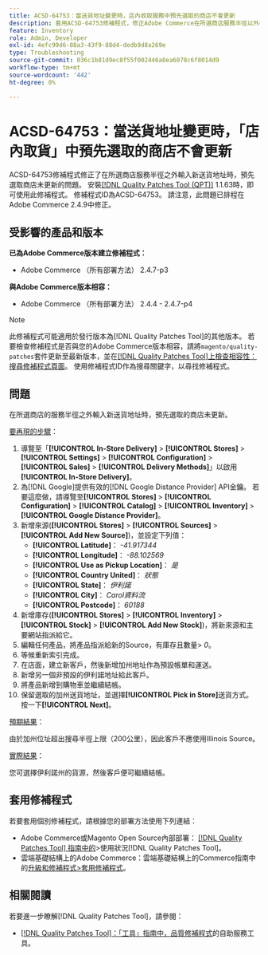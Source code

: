 ```yaml
---
title: ACSD-64753：當送貨地址變更時，店內收取服務中預先選取的商店不會更新
description: 套用ACSD-64753修補程式，修正Adobe Commerce在所選商店服務半徑以外輸入新運送地址時，預先選取商店未更新的問題。
feature: Inventory
role: Admin, Developer
exl-id: 4efc99d6-88a3-43f9-88d4-dedb9d8a269e
type: Troubleshooting
source-git-commit: 036c1b81d9ec8f55f002446a8ea6078c6f8014d9
workflow-type: tm+mt
source-wordcount: '442'
ht-degree: 0%

---
```


# ACSD-64753：當送貨地址變更時，「店內取貨」中預先選取的商店不會更新

ACSD-64753修補程式修正了在所選商店服務半徑之外輸入新送貨地址時，預先選取商店未更新的問題。 安裝[[!DNL Quality Patches Tool (QPT)]](/help/tools/quality-patches-tool/quality-patches-tool-to-self-serve-quality-patches.md) 1.1.63時，即可使用此修補程式。 修補程式ID為ACSD-64753。 請注意，此問題已排程在Adobe Commerce 2.4.9中修正。

## 受影響的產品和版本

**已為Adobe Commerce版本建立修補程式：**

* Adobe Commerce （所有部署方法） 2.4.7-p3

**與Adobe Commerce版本相容：**

* Adobe Commerce （所有部署方法） 2.4.4 - 2.4.7-p4

>[!NOTE]
>
>此修補程式可能適用於發行版本為[!DNL Quality Patches Tool]的其他版本。 若要檢查修補程式是否與您的Adobe Commerce版本相容，請將`magento/quality-patches`套件更新至最新版本，並在[[!DNL Quality Patches Tool]上檢查相容性：搜尋修補程式頁面](https://experienceleague.adobe.com/tools/commerce-quality-patches/index.html)。 使用修補程式ID作為搜尋關鍵字，以尋找修補程式。

## 問題

在所選商店的服務半徑之外輸入新送貨地址時，預先選取的商店未更新。

<u>要再現的步驟</u>：

1. 導覽至「**[!UICONTROL In-Store Delivery]** > **[!UICONTROL Stores]** > **[!UICONTROL Settings]** > **[!UICONTROL Configuration]** > **[!UICONTROL Sales]** > **[!UICONTROL Delivery Methods]**」以啟用&#x200B;**[!UICONTROL In-Store Delivery]**。
1. 為[!DNL Google]提供有效的[!DNL Google Distance Provider] API金鑰。 若要這麼做，請導覽至&#x200B;**[!UICONTROL Stores]** > **[!UICONTROL Configuration]** > **[!UICONTROL Catalog]** > **[!UICONTROL Inventory]** > **[!UICONTROL Google Distance Provider]**。
1. 新增來源(**[!UICONTROL Stores]** > **[!UICONTROL Sources]** > **[!UICONTROL Add New Source]**)，並設定下列值：
   * **[!UICONTROL Latitude]**： *-41.917344*
   * **[!UICONTROL Longitude]**： *-88.102569*
   * **[!UICONTROL Use as Pickup Location]**： *是*
   * **[!UICONTROL Country United]**： *狀態*
   * **[!UICONTROL State]**： *伊利諾*
   * **[!UICONTROL City]**： *Carol資料流*
   * **[!UICONTROL Postcode]**： *60188*
1. 新增庫存(**[!UICONTROL Stores]** > **[!UICONTROL Inventory]** > **[!UICONTROL Stock]** > **[!UICONTROL Add New Stock]**)，將新來源和主要網站指派給它。
1. 編輯任何產品，將產品指派給新的Source，有庫存且數量> *0*。
1. 等候重新索引完成。
1. 在店面，建立新客戶，然後新增加州地址作為預設帳單和運送。
1. 新增另一個非預設的伊利諾地址給此客戶。
1. 將產品新增到購物車並繼續結帳。
1. 保留選取的加州送貨地址，並選擇&#x200B;**[!UICONTROL Pick in Store]**&#x200B;送貨方式。 按一下&#x200B;**[!UICONTROL Next]**。

<u>預期結果</u>：

由於加州位址超出搜尋半徑上限（200公里），因此客戶不應使用Illinois Source。

<u>實際結果</u>：

您可選擇伊利諾州的貨源，然後客戶便可繼續結帳。

## 套用修補程式

若要套用個別修補程式，請根據您的部署方法使用下列連結：

* Adobe Commerce或Magento Open Source內部部署： [[!DNL Quality Patches Tool] 指南中的](/help/tools/quality-patches-tool/usage.md)>使用狀況[!DNL Quality Patches Tool]。
* 雲端基礎結構上的Adobe Commerce：雲端基礎結構上的Commerce指南中的[升級和修補程式>套用修補程式](https://experienceleague.adobe.com/docs/commerce-cloud-service/user-guide/develop/upgrade/apply-patches.html)。

## 相關閱讀

若要進一步瞭解[!DNL Quality Patches Tool]，請參閱：

* [[!DNL Quality Patches Tool]：「工具」指南中，品質修補程式](/help/tools/quality-patches-tool/quality-patches-tool-to-self-serve-quality-patches.md)的自助服務工具。
